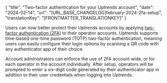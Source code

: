 {
  "title": "Two-factor authentication for your Uptrends account",
  "date": "2024-02-14",
  "url": "[URL_BASE_CHANGELOG]february-2024-2fa-setup",
  "translationKey": "[FRONTMATTER_TRANSLATIONKEY]"
}

Users can now better protect their Uptrends accounts by applying [two-factor authentication (2FA)]([LINK_URL_1]) to their operator accounts. Uptrends supports time-based one-time password (TOTP) two-factor authentication, meaning users can easily configure their login options by scanning a QR code with any authenticator app of their choice. 

Account administrators can enforce the use of 2FA account wide, or for each operator in the account individually. After setup, operators will be prompted to enter a six-digit code generated by their authenticator app in addition to their user credentials when logging into Uptrends. 